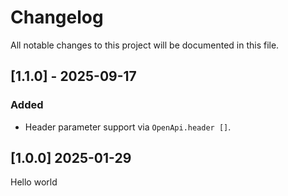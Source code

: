 # Changelog

All notable changes to this project will be documented in this file.

## [1.1.0] - 2025-09-17

### Added

- Header parameter support via `OpenApi.header []`.

## [1.0.0] 2025-01-29

Hello world
